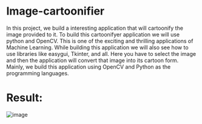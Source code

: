 # Image-cartoonifier
In this project, we build a interesting application that will cartoonify the image provided to it. To build this cartoonifyer application we will use python and OpenCV. This is one of the exciting and thrilling applications of Machine Learning. While building this application we will also see how to use libraries like easygui, Tkinter, and all. Here you have to select the image and then the application will convert that image into its cartoon form. Mainly, we build this application using OpenCV and Python as the programming languages.

# Result:
![image](https://user-images.githubusercontent.com/89992212/211214435-a22923c9-f1fb-4e7d-8bb8-eea299c16fde.png)
